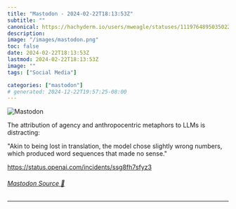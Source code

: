 ```yaml
---
title: "Mastodon - 2024-02-22T18:13:53Z"
subtitle: ""
canonical: https://hachyderm.io/users/mweagle/statuses/111976489503502299
description:
image: "/images/mastodon.png"
toc: false
date: 2024-02-22T18:13:53Z
lastmod: 2024-02-22T18:13:53Z
image: ""
tags: ["Social Media"]

categories: ["mastodon"]
# generated: 2024-12-22T19:57:25-08:00
---
```

![Mastodon](/images/mastodon.png)

<p>The attribution of agency and anthropocentric metaphors to LLMs is distracting:</p><p>&quot;Akin to being lost in translation, the model chose slightly wrong numbers, which produced word sequences that made no sense.&quot;</p><p><a href="https://status.openai.com/incidents/ssg8fh7sfyz3" target="_blank" rel="nofollow noopener noreferrer" translate="no"><span class="invisible">https://</span><span class="ellipsis">status.openai.com/incidents/ss</span><span class="invisible">g8fh7sfyz3</span></a></p>


###### [Mastodon Source 🐘](https://hachyderm.io/@mweagle/111976489503502299)

___
